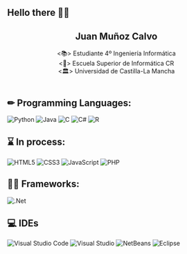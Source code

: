 ## Hello there 👋🏽

<div align="center">
    <h2> Juan Muñoz Calvo </h2>
        <📚> Estudiante 4º Ingeniería Informática
      <br /> <📍> Escuela Superior de Informática CR
      <br /> <🏛> Universidad de Castilla-La Mancha

</div>

<br/>

<!--
<h1 align = "middle">🚀 Skills 🚀</h1>
-->

## ✏ Programming Languages:
![Python](https://img.shields.io/badge/python-3670A0?style=for-the-badge&logo=python&logoColor=ffdd54)
![Java](https://img.shields.io/badge/java-%23ED8B00.svg?style=for-the-badge&logo=java&logoColor=white)
![C](https://img.shields.io/badge/c-%2300599C.svg?style=for-the-badge&logo=c&logoColor=white)
![C#](https://img.shields.io/badge/c%23-%23239120.svg?style=for-the-badge&logo=c-sharp&logoColor=white)
![R](https://img.shields.io/badge/r-%23276DC3.svg?style=for-the-badge&logo=r&logoColor=white)

## ⌛ In process:
![HTML5](https://img.shields.io/badge/html5-%23E34F26.svg?style=for-the-badge&logo=html5&logoColor=white)
![CSS3](https://img.shields.io/badge/css3-%231572B6.svg?style=for-the-badge&logo=css3&logoColor=white)
![JavaScript](https://img.shields.io/badge/javascript-%23323330.svg?style=for-the-badge&logo=javascript&logoColor=%23F7DF1E)
![PHP](https://img.shields.io/badge/php-%23777BB4.svg?style=for-the-badge&logo=php&logoColor=white)

## 👷‍♂ Frameworks:
![.Net](https://img.shields.io/badge/.NET-5C2D91?style=for-the-badge&logo=.net&logoColor=white)
<!--
![NodeJS](https://img.shields.io/badge/node.js-6DA55F?style=for-the-badge&logo=node.js&logoColor=white)
![Spring](https://img.shields.io/badge/spring-%236DB33F.svg?style=for-the-badge&logo=spring&logoColor=white)
-->

## 💻 IDEs
![Visual Studio Code](https://img.shields.io/badge/Visual%20Studio%20Code-0078d7.svg?style=for-the-badge&logo=visual-studio-code&logoColor=white)
![Visual Studio](https://img.shields.io/badge/Visual%20Studio-5C2D91.svg?style=for-the-badge&logo=visual-studio&logoColor=white)
![NetBeans](https://img.shields.io/badge/-Apache%20NetBeans-000000?style=flat&logo=apache-NetBeans-ide&logoColor=ffffff&labelColor=38006b)
![Eclipse](https://img.shields.io/badge/Eclipse-FE7A16.svg?style=for-the-badge&logo=Eclipse&logoColor=white)
